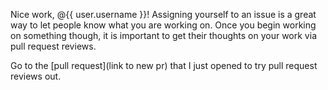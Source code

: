 Nice work, @{{ user.username }}! Assigning yourself to an issue is a great way to let people know what you are working on. Once you begin working on something though, it is important to get their thoughts on your work via pull request reviews. 

Go to the [pull request](link to new pr) that I just opened to try pull request reviews out.
